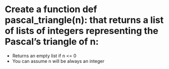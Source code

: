 # Create a function def pascal_triangle(n): that returns a list of lists of integers representing the Pascal’s triangle of n:

* Returns an empty list if n <= 0
* You can assume n will be always an integer
